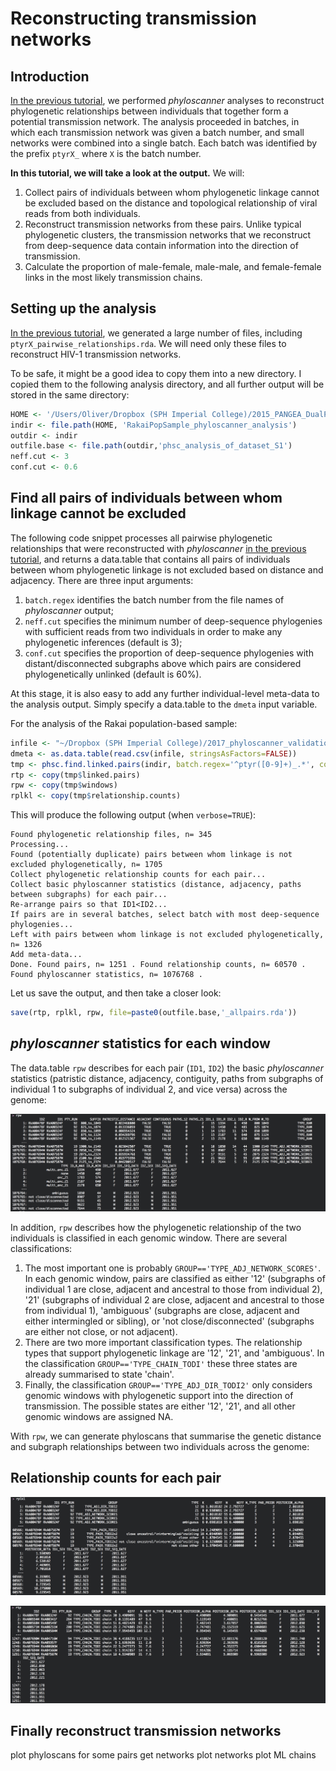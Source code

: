 # Reconstructing transmission networks

## Introduction
[In the previous tutorial](Rakai.01.run_phyloscanner.md), we performed *phyloscanner* analyses to reconstruct phylogenetic relationships between individuals that together form a potential transmission network. The analysis proceeded in batches, in which each transmission network was given a batch number, and small networks were combined into a single batch. Each batch was identified by the prefix `ptyrX_` where `X` is the batch number. 

**In this tutorial, we will take a look at the output.** We will:
1. Collect pairs of individuals between whom phylogenetic linkage cannot be excluded based on the distance and topological relationship of viral reads from both individuals. 
2. Reconstruct transmission networks from these pairs. Unlike typical phylogenetic clusters, the transmission networks that we reconstruct from deep-sequence data contain information into the direction of transmission. 
3. Calculate the proportion of male-female, male-male, and female-female links in the most likely transmission chains. 

## Setting up the analysis
[In the previous tutorial](Rakai.01.run_phyloscanner.md), we generated a large number of files, including `ptyrX_pairwise_relationships.rda`. We will need only these files to reconstruct HIV-1 transmission networks. 

To be safe, it might be a good idea to copy them into a new directory. I copied them to the following analysis directory, and all further output will be stored in the same directory:
```r
HOME <- '/Users/Oliver/Dropbox (SPH Imperial College)/2015_PANGEA_DualPairsFromFastQIVA'
indir <- file.path(HOME, 'RakaiPopSample_phyloscanner_analysis')
outdir <- indir
outfile.base <- file.path(outdir,'phsc_analysis_of_dataset_S1')
neff.cut <- 3
conf.cut <- 0.6		 
```
 
## Find all pairs of individuals between whom linkage cannot be excluded
The following code snippet processes all pairwise phylogenetic relationships that were reconstructed with *phyloscanner* [in the previous tutorial](Rakai.01.run_phyloscanner.md), and returns a data.table that contains all pairs of individuals between whom phylogenetic linkage is not excluded based on distance and adjacency. There are three input arguments: 
1. `batch.regex` identifies the batch number from the file names of *phyloscanner* output; 
2. `neff.cut`  specifies the minimum number of deep-sequence phylogenies with sufficient reads from two individuals in order to make any phylogenetic inferences (default is 3); 
3. `conf.cut` specifies the proportion of deep-sequence phylogenies with distant/disconnected subgraphs above which pairs are considered phylogenetically unlinked (default is 60%).

At this stage, it is also easy to add any further individual-level meta-data to the analysis output. Simply specify a data.table to the `dmeta` input variable. 

For the analysis of the Rakai population-based sample:
```r
infile <- "~/Dropbox (SPH Imperial College)/2017_phyloscanner_validation/Supp_Data/Data_Set_S2.csv"
dmeta <- as.data.table(read.csv(infile, stringsAsFactors=FALSE))
tmp <- phsc.find.linked.pairs(indir, batch.regex='^ptyr([0-9]+)_.*', conf.cut=0.6, neff.cut=3, verbose=TRUE, dmeta=dmeta)
rtp <- copy(tmp$linked.pairs)
rpw <- copy(tmp$windows)
rplkl <- copy(tmp$relationship.counts)
```

This will produce the following output (when `verbose=TRUE`):
```text
Found phylogenetic relationship files, n= 345
Processing...
Found (potentially duplicate) pairs between whom linkage is not excluded phylogenetically, n= 1705
Collect phylogenetic relationship counts for each pair...
Collect basic phyloscanner statistics (distance, adjacency, paths between subgraphs) for each pair...
Re-arrange pairs so that ID1<ID2...
If pairs are in several batches, select batch with most deep-sequence phylogenies...
Left with pairs between whom linkage is not excluded phylogenetically, n= 1326
Add meta-data...
Done. Found pairs, n= 1251 . Found relationship counts, n= 60570 . Found phyloscanner statistics, n= 1076768 .
```

Let us save the output, and then take a closer look:
```r
save(rtp, rplkl, rpw, file=paste0(outfile.base,'_allpairs.rda'))	 
```

## *phyloscanner* statistics for each window
The data.table `rpw` describes for each pair (`ID1`, `ID2`) the basic *phyloscanner* statistics (patristic distance, adjacency, contiguity, paths from subgraphs of individual 1 to subgraphs of individual 2, and vice versa) across the genome: 
 
<p align="center"><img src="Rakai.02.reconstruct_transmission_networks.rpw.png" alt="Output of phyloscanner statistics for each window."/></p>

In addition, `rpw` describes how the phylogenetic relationship of the two individuals is classified in each genomic window. There are several classifications: 
1. The most important one is probably `GROUP=='TYPE_ADJ_NETWORK_SCORES'`. In each genomic window, pairs are classified as either '12' (subgraphs of individual 1 are close, adjacent and ancestral to those from individual 2), '21' (subgraphs of individual 2 are close, adjacent and ancestral to those from individual 1), 'ambiguous' (subgraphs are close, adjacent and either intermingled or sibling), or 'not close/disconnected' (subgraphs are either not close, or not adjacent).
2. There are two more important classification types. The relationship types that support phylogenetic linkage are '12', '21', and 'ambiguous'. In the classification `GROUP=='TYPE_CHAIN_TODI'` these three states are already summarised to state 'chain'. 
3. Finally, the classification `GROUP=='TYPE_ADJ_DIR_TODI2'` only considers genomic windows with phylogenetic support into the direction of transmission. The possible states are either '12', '21', and all other genomic windows are assigned NA.     
	
With `rpw`, we can generate phyloscans that summarise the genetic distance and subgraph relationships between two individuals across the genome:   

## Relationship counts for each pair

<p align="center"><img src="Rakai.02.reconstruct_transmission_networks.rplkl.png" alt="Phylogenetic relationship counts."/></p>

<p align="center"><img src="Rakai.02.reconstruct_transmission_networks.rtp.png" alt="Pairs between whom transmission cannot be excluded phylogenetically."/></p>

## Finally reconstruct transmission networks
plot phyloscans for some pairs
get networks
plot networks
plot ML chains


